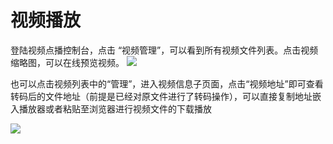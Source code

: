 # 视频播放

登陆视频点播控制台，点击 “视频管理”，可以看到所有视频文件列表。点击视频缩略图，可以在线预览视频。
![](https://github.com/jdcloudcom/cn/blob/cn-Video-on-Demand/image/Video-on-Demand/%E8%A7%86%E9%A2%91%E6%92%AD%E6%94%BE1.jpg)

也可以点击视频列表中的“管理”，进入视频信息子页面，点击“视频地址”即可查看转码后的文件地址（前提是已经对原文件进行了转码操作），可以直接复制地址嵌入播放器或者粘贴至浏览器进行视频文件的下载播放

![](https://github.com/jdcloudcom/cn/blob/cn-Video-on-Demand/image/Video-on-Demand/%E8%A7%86%E9%A2%91%E6%92%AD%E6%94%BE2.png)

